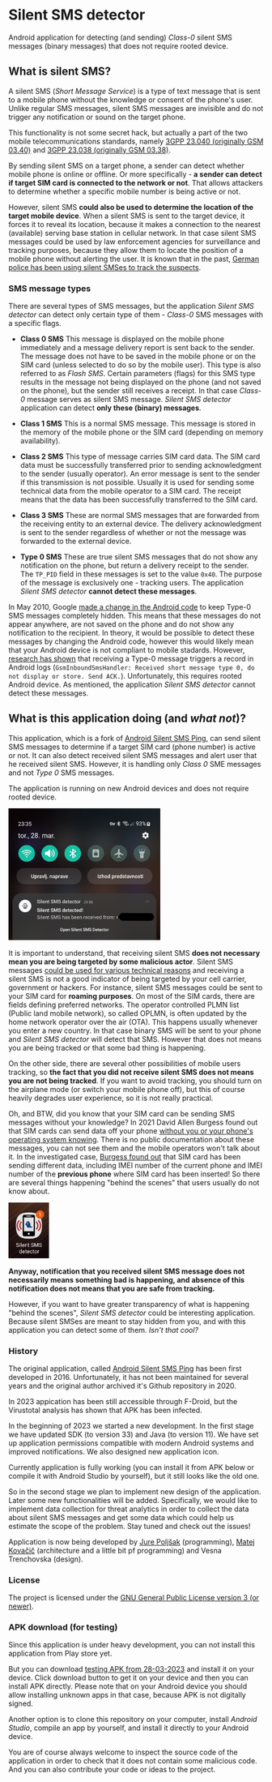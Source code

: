 # Silent SMS detector

Android application for detecting (and sending) *Class-0* silent SMS messages (binary messages) that does not require rooted device.

## What is silent SMS?

A silent SMS (*Short Message Service*) is a type of text message that is sent to a mobile phone without the knowledge or consent of the phone's user. Unlike regular SMS messages, silent SMS messages are invisible and do not trigger any notification or sound on the target phone.

This functionality is not some secret hack, but actually a part of the two mobile telecommunications standards, namely [3GPP 23.040 (originally GSM 03.40)](https://en.wikipedia.org/wiki/GSM_03.40) and [3GPP 23.038 (originally GSM 03.38)](https://en.wikipedia.org/wiki/GSM_03.38).

By sending silent SMS on a target phone, a sender can detect whether mobile phone is online or offline. Or more specifically - **a sender can detect if target SIM card is connected to the network or not**. That allows attackers to determine whether a specific mobile number is being active or not.

However, silent SMS **could also be used to determine the location of the target mobile device**. When a silent SMS is sent to the target device, it forces it to reveal its location, because it makes a connection to the nearest (available) serving base station in cellular network. In that case silent SMS messages could be used by law enforcement agencies for surveillance and tracking purposes, because they allow them to locate the position of a mobile phone without alerting the user. It is known that in the past, [German police has been using silent SMSes to track the suspects](https://edri.org/our-work/edrigramnumber10-2silent-sms-tracking-suspects/).

### SMS message types

There are several types of SMS messages, but the application *Silent SMS detector* can detect only certain type of them - *Class-0* SMS messages with a specific flags.

- **Class 0 SMS**
This message is displayed on the mobile phone immediately and a message delivery report is sent back to the sender. The message does not have to be saved in the mobile phone or on the SIM card (unless selected to do so by the mobile user). This type is also referred to as *Flash SMS*. Certain parameters (flags) for this SMS type results in the message not being displayed on the phone (and not saved on the phone), but the sender still receives a receipt. In that case *Class-0* message serves as silent SMS message. *Silent SMS detector* application can detect **only these (binary) messages**.

- **Class 1 SMS**
This is a normal SMS message. This message is stored in the memory of the mobile phone or the SIM card (depending on memory availability).

- **Class 2 SMS**
This type of message carries SIM card data. The SIM card data must be successfully transferred prior to sending acknowledgment to the sender (usually operator). An error message is sent to the sender if this transmission is not possible. Usually it is used for sending some technical data from the mobile operator to a SIM card. The receipt means that the data has been successfully transferred to the SIM card.

- **Class 3 SMS**
These are normal SMS messages that are forwarded from the receiving entity to an external device. The delivery acknowledgment is sent to the sender regardless of whether or not the message was forwarded to the external device. 

- **Type 0 SMS**
These are true silent SMS messages that do not show any notification on the phone, but return a delivery receipt to the sender. The `TP_PID` field in these messages is set to the value `0x40`. The purpose of the message is exclusively one - tracking users. The application *Silent SMS detector* **cannot detect these messages**.

In May 2010, Google [made a change in the Android code](https://android-review.googlesource.com/c/platform/frameworks/base/+/14069) to keep Type-0 SMS messages completely hidden. This means that these messages do not appear anywhere, are not saved on the phone and do not show any notification to the recipient. In theory, it would be possible to detect these messages by changing the Android code, however this would likely mean that your Android device is not compliant to mobile stadards. However, [research has shown](https://akaki.io/2022/transmission_and_detection_of_silent_sms_in_android) that receiving a Type-0 message triggers a record in Android logs (`GsmInboundSmsHandler: Received short message type 0, do not display or store. Send ACK.`). Unfortunately, this requires rooted Android device. As mentioned, the application *Silent SMS detector* cannot detect these messages.

## What is this application doing (and *what not*)?

This application, which is a fork of [Android Silent SMS Ping](https://github.com/itds-consulting/android-silent-ping-sms), can send silent SMS messages to determine if a target SIM card (phone number) is active or not. It can also detect received silent SMS messages and alert user that he received silent SMS. However, it is handling only *Class 0* SME messages and not *Type 0* SMS messages.

The application is running on new Android devices and does not require rooted device.

<img src="notification1.jpg" alt="Silent SMS notification" width="300"/>

It is important to understand, that receiving silent SMS **does not necessary mean you are being targeted by some malicious actor**. Silent SMS messages [could be used for various technical reasons](https://nickvsnetworking.com/gsm-with-osmocom-silent-sms-silent-calls/) and receiving a silent SMS is not a good indicator of being targeted by your cell carrier, government or hackers. For instance, silent SMS messages could be sent to your SIM card for **roaming purposes**. On most of the SIM cards, there are fields defining preferred networks. The operator controlled PLMN list (Public land mobile network), so called OPLMN, is often updated by the home network operator over the air (OTA). This happens usually whenever you enter a new country. In that case binary SMS will be sent to your phone and *Silent SMS detector* will detect that SMS. However that does not means you are being tracked or that some bad thing is happening.

On the other side, there are several other possibilities of mobile users tracking, so **the fact that you did not receive silent SMS does not means you are not being tracked**. If you want to avoid tracking, you should turn on the airplane mode (or switch your mobile phone off), but this of course heavily degrades user experience, so it is not really practical.

Oh, and BTW, did you know that your SIM card can be sending SMS messages without your knowledge? In 2021 David Allen Burgess found out that SIM cards can send data off your phone [without you or your phone's operating system knowing](https://www.youtube.com/watch?v=0Em-J_3QYu4). There is no public documentation about these messages, you can not see them and the mobile operators won't talk about it. In the investigated case, [Burgess found out](https://medium.com/telecom-expert/what-is-at-t-doing-at-1111340002-c418876c212c) that SIM card has been sending different data, including IMEI number of the current phone and IMEI number of the **previous phone** where SIM card has been inserted! So there are several things happening "behind the scenes" that users usually do not know about.

<img src="notification2.jpg" alt="Silent SMS detector" width="80"/>

**Anyway, notification that you received silent SMS message does not necessarily means something bad is happening, and absence of this notification does not means that you are safe from tracking.**

However, if you want to have greater transparency of what is happening "behind the scenes", *Silent SMS detector* could be interesting application. Because silent SMSes are meant to stay hidden from you, and with this application you can detect some of them. *Isn't that cool?*

### History

The original application, called [Android Silent SMS Ping](https://github.com/itds-consulting/android-silent-ping-sms) has been first developed in 2016. Unfortunately, it has not been maintained for several years and the original author archived it's Github repository in 2020.

In 2023 appication has been still accessible through F-Droid, but the Virustotal analysis has shown that APK has been infected.

In the beginning of 2023 we started a new development. In the first stage we have updated SDK (to version 33) and Java (to version 11). We have set up application permissions compatible with modern Android systems and improved notifications. We also designed new application icon.

Currently application is fully working (you can install it from APK below or compile it with Android Studio by yourself), but it still looks like the old one.

So in the second stage we plan to implement new design of the application. Later some new functionalities will be added. Specifically, we would like to implement data collection for threat analytics in order to collect the data about silent SMS messages and get some data which could help us estimate the scope of the problem. Stay tuned and check out the issues!

Application is now being developed by [Jure Poljšak](https://github.com/barracuda-fsh) (programming), [Matej Kovačič](https://github.com/MatejKovacic) (architecture and a little bit pf programming) and Vesna Trenchovska (design).

### License

The project is licensed under the [GNU General Public License version 3 (or newer)](https://github.com/MatejKovacic/silent-sms-ping/blob/master/LICENSE).

### APK download (for testing)

Since this application is under heavy development, you can not install this application from Play store yet.

But you can download [testing APK from 28-03-2023](https://github.com/MatejKovacic/silent-sms-ping/blob/master/silent-sms-app-debug_28-03-2023.apk) and install it on your device. Click download button to get it on your device and then you can install APK directly. Please note that on your Android device you should allow installing unknown apps in that case, because APK is not digitally signed.

Another option is to clone this repository on your computer, install *Android Studio*, compile an app by yourself, and install it directly to your Android device.

You are of course always welcome to inspect the source code of the application in order to check that it does not contain some malicious code. And you can also contribute your code or ideas to the project.
